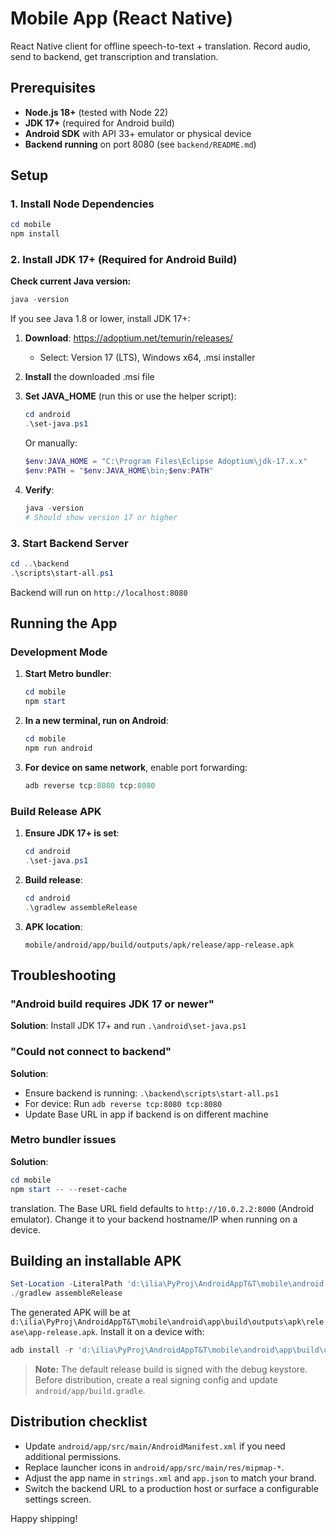 # Mobile App (React Native)

React Native client for offline speech-to-text + translation. Record audio, send to backend, get transcription and translation.

## Prerequisites

- **Node.js 18+** (tested with Node 22)
- **JDK 17+** (required for Android build)
- **Android SDK** with API 33+ emulator or physical device
- **Backend running** on port 8080 (see `backend/README.md`)

## Setup

### 1. Install Node Dependencies

```powershell
cd mobile
npm install
```

### 2. Install JDK 17+ (Required for Android Build)

**Check current Java version:**
```powershell
java -version
```

If you see Java 1.8 or lower, install JDK 17+:

1. **Download**: https://adoptium.net/temurin/releases/
   - Select: Version 17 (LTS), Windows x64, .msi installer
   
2. **Install** the downloaded .msi file

3. **Set JAVA_HOME** (run this or use the helper script):
   ```powershell
   cd android
   .\set-java.ps1
   ```
   
   Or manually:
   ```powershell
   $env:JAVA_HOME = "C:\Program Files\Eclipse Adoptium\jdk-17.x.x"
   $env:PATH = "$env:JAVA_HOME\bin;$env:PATH"
   ```

4. **Verify**:
   ```powershell
   java -version
   # Should show version 17 or higher
   ```

### 3. Start Backend Server

```powershell
cd ..\backend
.\scripts\start-all.ps1
```

Backend will run on `http://localhost:8080`

## Running the App

### Development Mode

1. **Start Metro bundler**:
   ```powershell
   cd mobile
   npm start
   ```

2. **In a new terminal, run on Android**:
   ```powershell
   cd mobile
   npm run android
   ```

3. **For device on same network**, enable port forwarding:
   ```powershell
   adb reverse tcp:8080 tcp:8080
   ```

### Build Release APK

1. **Ensure JDK 17+ is set**:
   ```powershell
   cd android
   .\set-java.ps1
   ```

2. **Build release**:
   ```powershell
   cd android
   .\gradlew assembleRelease
   ```

3. **APK location**:
   ```
   mobile/android/app/build/outputs/apk/release/app-release.apk
   ```

## Troubleshooting

### "Android build requires JDK 17 or newer"
**Solution**: Install JDK 17+ and run `.\android\set-java.ps1`

### "Could not connect to backend"
**Solution**: 
- Ensure backend is running: `.\backend\scripts\start-all.ps1`
- For device: Run `adb reverse tcp:8080 tcp:8080`
- Update Base URL in app if backend is on different machine

### Metro bundler issues
**Solution**:
```powershell
cd mobile
npm start -- --reset-cache
```
   translation. The Base URL field defaults to `http://10.0.2.2:8000` (Android emulator). Change it
   to your backend hostname/IP when running on a device.

## Building an installable APK

```powershell
Set-Location -LiteralPath 'd:\ilia\PyProj\AndroidAppT&T\mobile\android'
./gradlew assembleRelease
```

The generated APK will be at
`d:\ilia\PyProj\AndroidAppT&T\mobile\android\app\build\outputs\apk\release\app-release.apk`.
Install it on a device with:

```powershell
adb install -r 'd:\ilia\PyProj\AndroidAppT&T\mobile\android\app\build\outputs\apk\release\app-release.apk'
```

> **Note:** The default release build is signed with the debug keystore. Before distribution, create
a real signing config and update `android/app/build.gradle`.

## Distribution checklist

- Update `android/app/src/main/AndroidManifest.xml` if you need additional permissions.
- Replace launcher icons in `android/app/src/main/res/mipmap-*`.
- Adjust the app name in `strings.xml` and `app.json` to match your brand.
- Switch the backend URL to a production host or surface a configurable settings screen.

Happy shipping!
